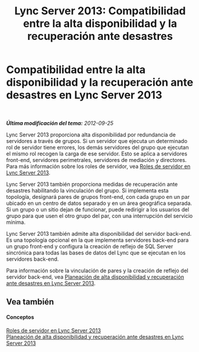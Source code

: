 ﻿---
title: 'Lync Server 2013: Compatibilidad entre la alta disponibilidad y la recuperación ante desastres'
TOCTitle: Compatibilidad entre la alta disponibilidad y la recuperación ante desastres
ms:assetid: 47e77e85-c7c3-4ade-8db7-a34c71aeafd7
ms:mtpsurl: https://technet.microsoft.com/es-es/library/JJ204866(v=OCS.15)
ms:contentKeyID: 48275130
ms.date: 01/07/2017
mtps_version: v=OCS.15
ms.translationtype: HT
---

# Compatibilidad entre la alta disponibilidad y la recuperación ante desastres en Lync Server 2013

 

_**Última modificación del tema:** 2012-09-25_

Lync Server 2013 proporciona alta disponibilidad por redundancia de servidores a través de grupos. Si un servidor que ejecuta un determinado rol de servidor tiene errores, los demás servidores del grupo que ejecutan el mismo rol recogen la carga de ese servidor. Esto se aplica a servidores front-end, servidores perimetrales, servidores de mediación y directores. Para más información sobre los roles de servidor, vea [Roles de servidor en Lync Server 2013](lync-server-2013-server-roles.md).

Lync Server 2013 también proporciona medidas de recuperación ante desastres habilitando la vinculación del grupo. Si implementa esta topología, designará pares de grupos front-end, con cada grupo en un par ubicado en un centro de datos separado y en un área geográfica separada. Si un grupo o un sitio dejan de funcionar, puede redirigir a los usuarios del grupo para que usen el otro grupo del par, con una interrupción del servicio mínima.

Lync Server 2013 también admite alta disponibilidad del servidor back-end. Es una topología opcional en la que implementa servidores back-end para un grupo front-end y configura la creación de reflejo de SQL Server sincrónica para todas las bases de datos del Lync que se ejecutan en los servidores back-end.

Para información sobre la vinculación de pares y la creación de reflejo del servidor back-end, vea [Planeación de alta disponibilidad y recuperación ante desastres en Lync Server 2013](lync-server-2013-planning-for-high-availability-and-disaster-recovery.md).

## Vea también

#### Conceptos

[Roles de servidor en Lync Server 2013](lync-server-2013-server-roles.md)  
[Planeación de alta disponibilidad y recuperación ante desastres en Lync Server 2013](lync-server-2013-planning-for-high-availability-and-disaster-recovery.md)

